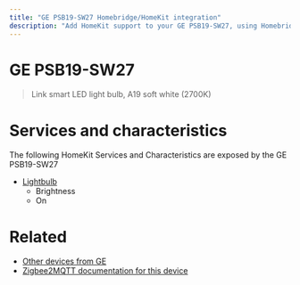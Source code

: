 ```yaml
---
title: "GE PSB19-SW27 Homebridge/HomeKit integration"
description: "Add HomeKit support to your GE PSB19-SW27, using Homebridge, Zigbee2MQTT and homebridge-z2m."
---
```

<!---
This file has been GENERATED using src/docgen/docgen.ts
DO NOT EDIT THIS FILE MANUALLY!
-->
# GE PSB19-SW27
> Link smart LED light bulb, A19 soft white (2700K)


# Services and characteristics
The following HomeKit Services and Characteristics are exposed by
the GE PSB19-SW27

* [Lightbulb](../../light.md)
  * Brightness
  * On


# Related
* [Other devices from GE](../index.md#ge)
* [Zigbee2MQTT documentation for this device](https://www.zigbee2mqtt.io/devices/PSB19-SW27.html)